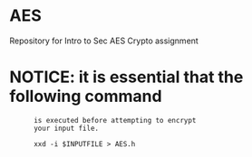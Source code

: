 # AES
Repository for Intro to Sec AES Crypto assignment

# NOTICE: it is essential that the following command
          is executed before attempting to encrypt
          your input file.

          xxd -i $INPUTFILE > AES.h
